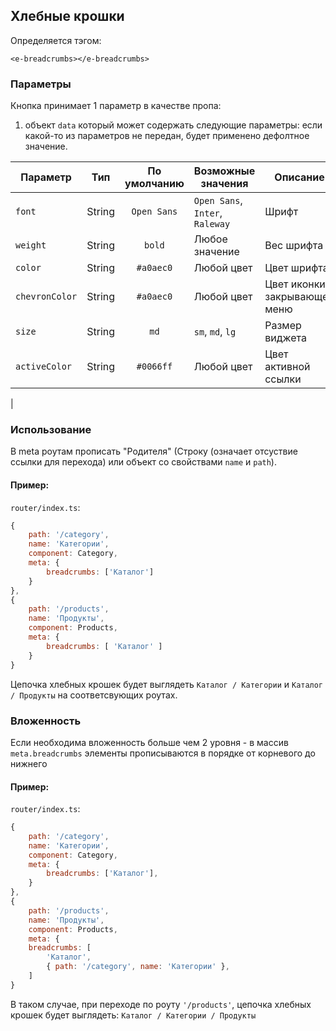 ## Хлебные крошки

Определяется тэгом:
```vue
<e-breadcrumbs></e-breadcrumbs>
```
### Параметры
Кнопка принимает 1 параметр в качестве пропа:
1. объект `data` который может содержать следующие параметры:
   если какой-то из параметров не передан, будет применено дефолтное значение.

| Параметр         |  Тип   | По умолчанию  | Возможные значения                    | Описание                      |
|------------------|:------:|:-------------:|---------------------------------------|-------------------------------|
| ``font``         | String | ``Open Sans`` | ``Open Sans``, ``Inter``, ``Raleway`` | Шрифт                         |
| ``weight``       | String |   ``bold``    | Любое значение                        | Вес шрифта                    |
| ``color``        | String |  ``#a0aec0``  | Любой цвет                            | Цвет шрифта                   |
| ``chevronColor`` | String |  ``#a0aec0``  | Любой цвет                            | Цвет иконки, закрывающей меню |
| ``size``         | String |    ``md``     | ``sm``, ``md``, ``lg``                | Размер виджета                |
| ``activeColor``  | String |  ``#0066ff``  | Любой цвет                            | Цвет активной ссылки          |
|


### Использование
В meta роутам прописать "Родителя" (Строку (означает отсуствие ссылки для перехода) или объект со свойствами `name` и `path`).
#### Пример:
`router/index.ts`:
````javascript
{
    path: '/category',
    name: 'Категории',
    component: Category,
    meta: {
        breadcrumbs: ['Каталог']
    }
},
{
    path: '/products',
    name: 'Продукты',
    component: Products,
    meta: {
        breadcrumbs: [ 'Каталог' ]
    }
}
````
Цепочка хлебных крошек будет выглядеть `Каталог / Категории` и `Каталог / Продукты` на соответсвующих роутах.

### Вложенность
Если необходима вложенность больше чем 2 уровня - в массив `meta.breadcrumbs` элементы прописываются в порядке от корневого до нижнего
#### Пример:

`router/index.ts`:
````javascript
{
    path: '/category',
    name: 'Категории',
    component: Category,
    meta: {
        breadcrumbs: ['Каталог'],
    }
},
{
    path: '/products',
    name: 'Продукты',
    component: Products,
    meta: {
    breadcrumbs: [
        'Каталог',
        { path: '/category', name: 'Категории' },
    ]
}
````

В таком случае, при переходе по роуту `'/products'`, цепочка хлебных крошек будет выглядеть: `Каталог / Категории / Продукты`